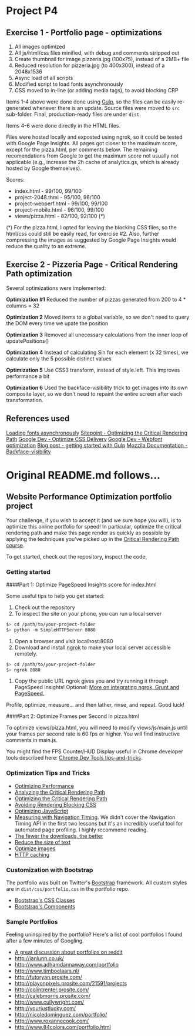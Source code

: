 # Project P4

## Exercise 1 - Portfolio page - optimizations

1. All images optimized
2. All js/html/css files minified, with debug and comments stripped out
3. Create thumbnail for image pizzeria.jpg (100x75), instead of a 2MB+ file
4. Reduced resolution for pizzeria.jpg (to 400x300), instead of a 2048x1536
5. Async load of all scripts
6. Modified script to load fonts asynchronously
7. CSS moved to in-line (or adding media tags), to avoid blocking CRP

Items 1-4 above were done done using [Gulp](http://gulpjs.com/), so the files can be easily re-generated whenever there is an update. Source files were moved to `src` sub-folder. Final, production-ready files are under `dist`.

Items 4-6 were done directly in the HTML files.

Files were hosted locally and exposted using ngrok, so it could be tested with Google Page Insights. All pages got closer to the maximum score, except for the pizza.html, per comments below. The remaining recomendations from Google to get the maximum score not usually not applicable (e.g., increase the 2h cache of analytics.gs, which is already hosted by Google themselves).

Scores:

- index.html - 99/100, 99/100
- project-2048.thml - 95/100, 96/100
- project-webperf.html - 99/100, 99/100
- project-mobile.html - 96/100, 99/100
- views/pizza.html - 82/100, 92/100 (*)

(*) For the pizza.html, I opted for leaving the blocking CSS files, so the html/css could still be easily read, for exercise #2. Also, further compressing the images as suggested by Google Page Insights would reduce the quality to an extreme.


## Exercise 2 - Pizzeria Page - Critical Rendering Path optimization

Several optimizations were implemented:

**Optimization #1**
Reduced the number of pizzas generated from 200 to 4 * columns = 32

**Optimization 2**
Moved items to a global variable, so we don't need to query the DOM every time
we upate the position

**Optimization 3**
Removed all unecessary calculations from the inner loop of updatePositions()

**Optimization 4**
Instead of calculating Sin for each element (x 32 times), we calculate only the
5 possible distinct values

**Optimization 5**
Use CSS3 transform, instead of style.left. This improves performance a bit

**Optimization 6**
Used the backface-visibility trick to get images into its own composite layer, so we don't need
to repaint the entire screen after each transformation.


## References used

[Loading fonts asynchronously](https://github.com/typekit/webfontloader)
[Sitepoint - Optimizing the Critical Rendering Path](http://www.sitepoint.com/optimizing-critical-rendering-path/)
[Google Dev - Optimize CSS Delivery](https://developers.google.com/speed/docs/insights/OptimizeCSSDelivery)
[Google Dev - Webfont optimization](https://developers.google.com/web/fundamentals/performance/optimizing-content-efficiency/webfont-optimization)
[Blog post - getting started with Gulp](https://travismaynard.com/writing/getting-started-with-gulp)
[Mozzila Documentation - Backface-visibility](https://developer.mozilla.org/en-US/docs/Web/CSS/backface-visibility)



# Original README.md follows...

## Website Performance Optimization portfolio project

Your challenge, if you wish to accept it (and we sure hope you will), is to optimize this online portfolio for speed! In particular, optimize the critical rendering path and make this page render as quickly as possible by applying the techniques you've picked up in the [Critical Rendering Path course](https://www.udacity.com/course/ud884).

To get started, check out the repository, inspect the code,

### Getting started

####Part 1: Optimize PageSpeed Insights score for index.html

Some useful tips to help you get started:

1. Check out the repository
1. To inspect the site on your phone, you can run a local server

  ```bash
  $> cd /path/to/your-project-folder
  $> python -m SimpleHTTPServer 8080
  ```

1. Open a browser and visit localhost:8080
1. Download and install [ngrok](https://ngrok.com/) to make your local server accessible remotely.

  ``` bash
  $> cd /path/to/your-project-folder
  $> ngrok 8080
  ```

1. Copy the public URL ngrok gives you and try running it through PageSpeed Insights! Optional: [More on integrating ngrok, Grunt and PageSpeed.](http://www.jamescryer.com/2014/06/12/grunt-pagespeed-and-ngrok-locally-testing/)

Profile, optimize, measure... and then lather, rinse, and repeat. Good luck!

####Part 2: Optimize Frames per Second in pizza.html

To optimize views/pizza.html, you will need to modify views/js/main.js until your frames per second rate is 60 fps or higher. You will find instructive comments in main.js.

You might find the FPS Counter/HUD Display useful in Chrome developer tools described here: [Chrome Dev Tools tips-and-tricks](https://developer.chrome.com/devtools/docs/tips-and-tricks).

### Optimization Tips and Tricks
* [Optimizing Performance](https://developers.google.com/web/fundamentals/performance/ "web performance")
* [Analyzing the Critical Rendering Path](https://developers.google.com/web/fundamentals/performance/critical-rendering-path/analyzing-crp.html "analyzing crp")
* [Optimizing the Critical Rendering Path](https://developers.google.com/web/fundamentals/performance/critical-rendering-path/optimizing-critical-rendering-path.html "optimize the crp!")
* [Avoiding Rendering Blocking CSS](https://developers.google.com/web/fundamentals/performance/critical-rendering-path/render-blocking-css.html "render blocking css")
* [Optimizing JavaScript](https://developers.google.com/web/fundamentals/performance/critical-rendering-path/adding-interactivity-with-javascript.html "javascript")
* [Measuring with Navigation Timing](https://developers.google.com/web/fundamentals/performance/critical-rendering-path/measure-crp.html "nav timing api"). We didn't cover the Navigation Timing API in the first two lessons but it's an incredibly useful tool for automated page profiling. I highly recommend reading.
* <a href="https://developers.google.com/web/fundamentals/performance/optimizing-content-efficiency/eliminate-downloads.html">The fewer the downloads, the better</a>
* <a href="https://developers.google.com/web/fundamentals/performance/optimizing-content-efficiency/optimize-encoding-and-transfer.html">Reduce the size of text</a>
* <a href="https://developers.google.com/web/fundamentals/performance/optimizing-content-efficiency/image-optimization.html">Optimize images</a>
* <a href="https://developers.google.com/web/fundamentals/performance/optimizing-content-efficiency/http-caching.html">HTTP caching</a>

### Customization with Bootstrap
The portfolio was built on Twitter's <a href="http://getbootstrap.com/">Bootstrap</a> framework. All custom styles are in `dist/css/portfolio.css` in the portfolio repo.

* <a href="http://getbootstrap.com/css/">Bootstrap's CSS Classes</a>
* <a href="http://getbootstrap.com/components/">Bootstrap's Components</a>

### Sample Portfolios

Feeling uninspired by the portfolio? Here's a list of cool portfolios I found after a few minutes of Googling.

* <a href="http://www.reddit.com/r/webdev/comments/280qkr/would_anybody_like_to_post_their_portfolio_site/">A great discussion about portfolios on reddit</a>
* <a href="http://ianlunn.co.uk/">http://ianlunn.co.uk/</a>
* <a href="http://www.adhamdannaway.com/portfolio">http://www.adhamdannaway.com/portfolio</a>
* <a href="http://www.timboelaars.nl/">http://www.timboelaars.nl/</a>
* <a href="http://futoryan.prosite.com/">http://futoryan.prosite.com/</a>
* <a href="http://playonpixels.prosite.com/21591/projects">http://playonpixels.prosite.com/21591/projects</a>
* <a href="http://colintrenter.prosite.com/">http://colintrenter.prosite.com/</a>
* <a href="http://calebmorris.prosite.com/">http://calebmorris.prosite.com/</a>
* <a href="http://www.cullywright.com/">http://www.cullywright.com/</a>
* <a href="http://yourjustlucky.com/">http://yourjustlucky.com/</a>
* <a href="http://nicoledominguez.com/portfolio/">http://nicoledominguez.com/portfolio/</a>
* <a href="http://www.roxannecook.com/">http://www.roxannecook.com/</a>
* <a href="http://www.84colors.com/portfolio.html">http://www.84colors.com/portfolio.html</a>
